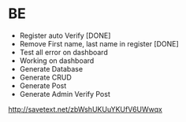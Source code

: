# BE
- Register auto Verify [DONE]
- Remove First name, last name in register [DONE]
- Test all error on dashboard
- Working on dashboard
- Generate Database 
- Generate CRUD 
- Generate Post
- Generate Admin Verify Post

http://savetext.net/zbWshUKUuYKUfV6UWwqx